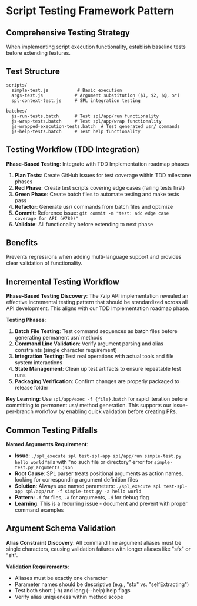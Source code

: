 # Script Testing Framework Pattern

## Comprehensive Testing Strategy

When implementing script execution functionality, establish baseline tests before extending features.

## Test Structure
```
scripts/
  simple-test.js           # Basic execution
  args-test.js            # Argument substitution ($1, $2, $@, $*)
  spl-context-test.js     # SPL integration testing

batches/
  js-run-tests.batch      # Test spl/app/run functionality
  js-wrap-tests.batch     # Test spl/app/wrap functionality  
  js-wrapped-execution-tests.batch  # Test generated usr/ commands
  js-help-tests.batch     # Test help functionality
```

## Testing Workflow (TDD Integration)

**Phase-Based Testing**: Integrate with TDD Implementation roadmap phases
1. **Plan Tests**: Create GitHub issues for test coverage within TDD milestone phases
2. **Red Phase**: Create test scripts covering edge cases (failing tests first)
3. **Green Phase**: Create batch files to automate testing and make tests pass
4. **Refactor**: Generate usr/ commands from batch files and optimize
5. **Commit**: Reference issue: `git commit -m "test: add edge case coverage for API (#789)"`
6. **Validate**: All functionality before extending to next phase

## Benefits
Prevents regressions when adding multi-language support and provides clear validation of functionality.

## Incremental Testing Workflow

**Phase-Based Testing Discovery**: The 7zip API implementation revealed an effective incremental testing pattern that should be standardized across all API development. This aligns with our TDD Implementation roadmap phase.

**Testing Phases**:
1. **Batch File Testing**: Test command sequences as batch files before generating permanent usr/ methods
2. **Command Line Validation**: Verify argument parsing and alias constraints (single character requirement)
3. **Integration Testing**: Test real operations with actual tools and file system interactions
4. **State Management**: Clean up test artifacts to ensure repeatable test runs
5. **Packaging Verification**: Confirm changes are properly packaged to release folder

**Key Learning**: Use `spl/app/exec -f {file}.batch` for rapid iteration before committing to permanent usr/ method generation. This supports our issue-per-branch workflow by enabling quick validation before creating PRs.

## Common Testing Pitfalls

**Named Arguments Requirement**: 
- **Issue**: `./spl_execute spl test-spl-app spl/app/run simple-test.py hello world` fails with "no such file or directory" error for `simple-test.py_arguments.json`
- **Root Cause**: SPL parser treats positional arguments as action names, looking for corresponding argument definition files
- **Solution**: Always use named parameters: `./spl_execute spl test-spl-app spl/app/run -f simple-test.py -a hello world`
- **Pattern**: `-f` for files, `-a` for arguments, `-d` for debug flag
- **Learning**: This is a recurring issue - document and prevent with proper command examples

## Argument Schema Validation

**Alias Constraint Discovery**: All command line argument aliases must be single characters, causing validation failures with longer aliases like "sfx" or "slt".

**Validation Requirements**:
- Aliases must be exactly one character
- Parameter names should be descriptive (e.g., "sfx" vs. "selfExtracting")
- Test both short (-h) and long (--help) help flags
- Verify alias uniqueness within method scope
